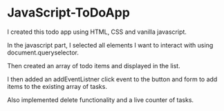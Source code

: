 # JavaScript-ToDoApp

I created this todo app using HTML, CSS and vanilla javascript.

In the javascript part, I selected all elements I want to interact with using document.queryselector.

Then created an array of todo items and displayed in the list.

I then added an addEventListner click event to the button and form to add items to the existing array of tasks.

Also implemented delete functionality and a live counter of tasks. 
